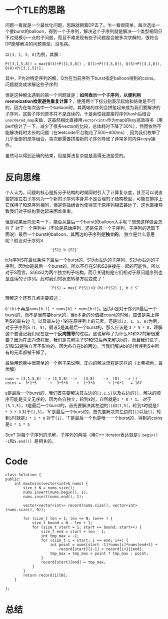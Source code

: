 # 一个TLE的思路
问题一看就是一个最优化问题，思路就朝着DP去了。乍一看很简单，每次选出一个要burst的balloon，得到一个子序列，解决这个子序列就是解决一个类型相同只不过规模小一点的子问题，而且不难发现有些子问题是会被多次求解的，很符合DP能够解决的问题类型，没毛病。

以`[3, 1, 5, 8]`为例，其解：
```
P([3,1,5,8]) = max{Q(3)+P([1,5,8]) , Q(1)+P([3,5,8]), Q(5)+P([3,1,8]), Q(8)+P([3,1,5])};
```
其中，P为对特定序列的解，Q为在当前序列下burst指定balloon得到的coins。
问题就变成求解这些子序列

但是这种解法遇到的第一个问题就是：**如何表示一个子序列，以便利用memoization检索避免重复计算？**，使用两个下标分别表示起始和结束是不行的，因为在每次选中一个balloon时，其两端的序列会拼接起来成为我们要解决的子序列，这些子序列原本并不是连续的。于是索性我直接将序列hash后结合`unordered_map`来做，这虽然相比直接用`vector<int>`作为map的key高效得多（用perf统计了一下，减少了很多vector的比较，总体耗时下降了30%），然而依然不能解决耗时太长的问题（在leetcode平台跑花了500~600ms）, 因为我们枚举了几乎全部的原序组合，每次都需要拼接新的子序列导致了非常多的内存copy操作。

虽然可以得到正确的结果，但是算法复杂度是高得无法接受的。

# 反向思维
个人认为，问题的核心是拆分子结构的时候同时引入了计算复杂度，甚至可以说直接拼接左右子序列为一个新的子序列本身并不是合理的子结构模型，可能在排序上它保持了和原序列相同，但是穿插组合也使得其于原序列相去甚远了，这也直接导致我们对子结构表达起来困难重重。

但是如果反向思考一下，能否从最后一个burst的balloon入手呢？想想这样做会怎样？
对于一个序列中（不论是原始序列，还是任意一个子序列，子序列的选取下面说）最后一个burst的balloon，其两边的子序列是**独立的**。
独立是什么意思呢？假设对于序列S

                        `{S1} b {S2}`

b为序列S在最优条件下最后一个burst的，S1为b左边的子序列，S2为b右边的子序列。因为b是最后一个burst的，所以不存在S1和S2拼接在一起的可能性。所以对于S而言，S1和S2为两个独立的子结构，而且关键的是它们相对于原问题序列也是连续的子序列。此时我们的状态转移方程变成了：

                        `P(S) = max{ P(S1)+Q'(b)+P(S2) }, b ∈ S`

理解这个还有几点需要叙述：

`Q'(b)`不再是`nums[b-1] * nums[b] * nums[b+1]`。因为b是对于序列S最后一个burst的，而不是当前要burst的，当b本身的分值被count的时候，应该是乘上序列S的最右边-1，以及最左边+1的在原序列上的元素。还是以`[3, 1, 5, 8]`为例，对于子序列S `[1, 5]`，假设5是其最后一个burst的，那么应该是 `3 * 5 * 8`，理解这个要谨记我们现在是一个**反向推导**的过程。这也解释了为什么S1和S2的解很重要？因为在正向流程里，我们是先解决了S1和S2后再来解决b的，而且我们说了，S1和S2是独立互不影响的，因为各自在b的两边。当我们解决b的时候序列S中所有的元素都被干掉了。

最后用题目中很简单的一个例子来说明，正向的解决流程是这样的（上帝视角，最优解）
```
nums = [3,1,5,8] --> [3,5,8] -->   [3,8]   -->  [8]  --> []
coins =  3*1*5      +  3*5*8    +  1*3*8      + 1*8*1   = 167
```
`8`是最后一个burst的，我们首先要解决其左边的`[3,1,5]`以及右边的`[]`，解决的顺序可能是交叉无序的，因为各自独立，轮到`8`时，自然就是`1 * 8 * 1`。
对于`[3,1,5]`，`3`是最后一个burst的，首先要解决其左边的`[]`和`[1,5]`，轮到`3`时就是`1 * 3 * 8`
对于`[1,5]`，'5'是最后一个burst的，首先要解决其左边的`[1]`以及`[]`，轮到`5`时就是`3 * 5 * 8`
对于`[1]`，'1'是最后一个也是唯一一个burst的，得到的coins是`3 * 1 * 5`

See? 对每个子序列的求解，子序列的两端（用C++ iterator表达就是`S.begin() -1`和`S.end()`）是相关的。

# Code
```
class Solution {
public:
    int maxCoins(vector<int>& nums) {
        size_t N = nums.size();
        nums.insert(nums.begin(), 1);
        nums.insert(nums.end(), 1);

        vector<vector<int>> record(nums.size(), vector<int>(nums.size(), 0));

        for (size_t len = 1; len <= N; len++ ) {
            size_t bound = N - len + 1;
            for (size_t start = 1; start <= bound; start++) {
                size_t end = start + len - 1;
                int tmp_max = -1;
                for (size_t i = start; i <= end; i++) {
                    int point = nums[start -1]*nums[i]*nums[end+1] +
                        record[start][i-1] + record[i+1][end];
                    tmp_max = tmp_max > point ? tmp_max : point;
                }
                record[start][end] = tmp_max;
            }
        }
        return record[1][N];
    }

};
```

# 总结






